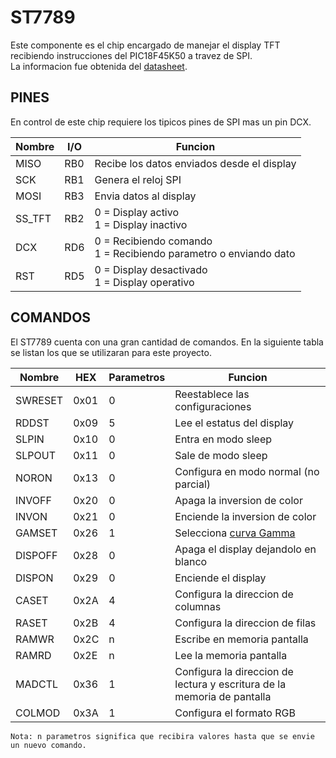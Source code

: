 # ST7789

Este componente es el chip encargado de manejar el display TFT recibiendo instrucciones del PIC18F45K50 a travez de SPI.  
La informacion fue obtenida del [datasheet][datasheet].

## PINES

En control de este chip requiere los tipicos pines de SPI mas un pin DCX.

| Nombre | I/O | Funcion |
| -- | -- | -- |
| MISO | RB0 | Recibe los datos enviados desde el display |
| SCK | RB1 | Genera el reloj SPI |
| MOSI | RB3 | Envia datos al display |
| SS_TFT | RB2 | 0 = Display activo<br/> 1 = Display inactivo |
| DCX | RD6 | 0 = Recibiendo comando <br/> 1 = Recibiendo parametro o enviando dato |
| RST | RD5 | 0 = Display desactivado <br/> 1 = Display operativo |

## COMANDOS

El ST7789 cuenta con una gran cantidad de comandos. En la siguiente tabla se listan los que se utilizaran para este proyecto.

| Nombre | HEX | Parametros | Funcion |
| -- | -- | -- | -- |
| SWRESET | 0x01 | 0 | Reestablece las configuraciones |
| RDDST | 0x09 | 5 | Lee el estatus del display |
| SLPIN | 0x10 | 0 | Entra en modo sleep |
| SLPOUT | 0x11 | 0 | Sale de modo sleep |
| NORON  | 0x13 | 0 | Configura en modo normal (no parcial) |
| INVOFF | 0x20 | 0 | Apaga la inversion de color |
| INVON | 0x21 | 0 | Enciende la inversion de color |
| GAMSET  | 0x26 | 1 | Selecciona [curva Gamma][gamma] |
| DISPOFF | 0x28 | 0 | Apaga el display dejandolo en blanco |
| DISPON | 0x29 | 0 | Enciende el display |
| CASET | 0x2A | 4 | Configura la direccion de columnas |
| RASET | 0x2B | 4 | Configura la direccion de filas |
| RAMWR | 0x2C | n | Escribe en memoria pantalla |
| RAMRD | 0x2E | n | Lee la memoria pantalla |
| MADCTL | 0x36 | 1 | Configura la direccion de lectura y escritura de la memoria de pantalla |
| COLMOD | 0x3A | 1 | Configura el formato RGB |

~~~
Nota: n parametros significa que recibira valores hasta que se envie un nuevo comando.
~~~

[datasheet]: referencias\Datasheet_ST7789.pdf
[gamma]: https://www.eizoglobal.com/library/basics/lcd_display_gamma/index.html
